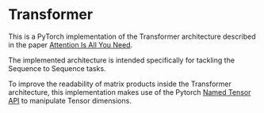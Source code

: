 # Transformer

This is a PyTorch implementation of the Transformer architecture described
in the paper [Attention Is All You Need](https://arxiv.org/abs/1706.03762).

The implemented architecture is intended specifically for tackling the Sequence to Sequence
tasks. 

To improve the readability of matrix products inside the Transformer architecture, 
this implementation makes use of the Pytorch 
[Named Tensor API](https://pytorch.org/docs/stable/named_tensor.html) to manipulate 
Tensor dimensions.

